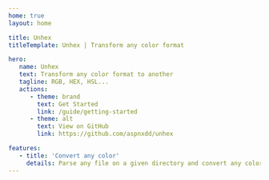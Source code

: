 ```yaml
---
home: true
layout: home

title: Unhex
titleTemplate: Unhex | Transform any color format

hero:
   name: Unhex
   text: Transform any color format to another
   tagline: RGB, HEX, HSL...
   actions:
      - theme: brand
        text: Get Started
        link: /guide/getting-started
      - theme: alt
        text: View on GitHub
        link: https://github.com/aspnxdd/unhex

features:
   - title: 'Convert any color'
     details: Parse any file on a given directory and convert any color to among HSL, HEX and RGB combinations.
---
```


